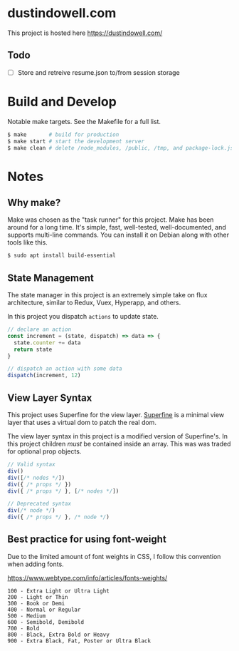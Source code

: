 
# dustindowell.com

This project is hosted here https://dustindowell.com/

## Todo
- [ ] Store and retreive resume.json to/from session storage

# Build and Develop

Notable make targets. See the Makefile for a full list.

```sh
$ make       # build for production
$ make start # start the development server
$ make clean # delete /node_modules, /public, /tmp, and package-lock.json
```

# Notes

## Why make?

Make was chosen as the "task runner" for this project. Make has been around for a long time. It's simple, fast, well-tested, well-documented, and supports multi-line commands. You can install it on Debian along with other tools like this.

```sh
$ sudo apt install build-essential
```

## State Management

The state manager in this project is an extremely simple take on flux architecture, similar to Redux, Vuex, Hyperapp, and others.

In this project you dispatch `actions` to update state.

```js
// declare an action
const increment = (state, dispatch) => data => {
  state.counter += data
  return state
}

// dispatch an action with some data
dispatch(increment, 12)
```

## View Layer Syntax

This project uses Superfine for the view layer. [Superfine](https://github.com/jorgebucaran/superfine) is a minimal view layer that uses a virtual dom to patch the real dom.

The view layer syntax in this project is a modified version of Superfine's. In this project children _must_ be contained inside an array. This was was traded for optional prop objects.

```js
// Valid syntax
div()
div([/* nodes */])
div({ /* props */ })
div({ /* props */ }, [/* nodes */])

// Deprecated syntax
div(/* node */)
div({ /* props */ }, /* node */)
```

## Best practice for using font-weight

Due to the limited amount of font weights in CSS, I follow this convention when adding fonts.

https://www.webtype.com/info/articles/fonts-weights/

```
100 - Extra Light or Ultra Light
200 - Light or Thin
300 - Book or Demi
400 - Normal or Regular
500 - Medium
600 - Semibold, Demibold
700 - Bold
800 - Black, Extra Bold or Heavy
900 - Extra Black, Fat, Poster or Ultra Black
```
